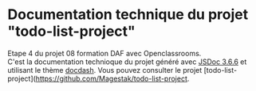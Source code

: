 # Documentation technique du projet "todo-list-project" 
Etape 4 du projet 08 formation DAF avec Openclassrooms.  
C'est la documentation technioque du projet généré avec [JSDoc 3.6.6](https://github.com/jsdoc/jsdoc) et utilisant le thème [docdash](https://github.com/clenemt/docdash).
Vous pouvez consulter le projet [todo-list-project](https://github.com/Magestak/todo-list-project.  
